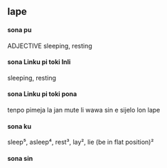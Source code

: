 ## lape

#### sona pu

ADJECTIVE sleeping, resting

#### sona Linku pi toki Inli

sleeping, resting

#### sona Linku pi toki pona

tenpo pimeja la jan mute li wawa sin e sijelo lon lape

#### sona ku

sleep⁵, asleep⁴, rest³, lay², lie (be in flat position)²

#### sona sin

